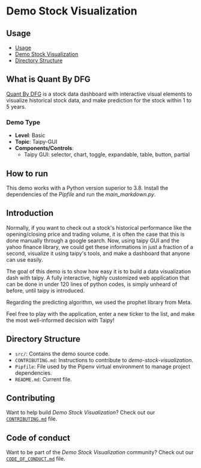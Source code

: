 # Demo Stock Visualization

## Usage
- [Usage](#usage)
- [Demo Stock Visualization](#what-is-quant-by-dfg)
- [Directory Structure](#directory-structure)

## What is Quant By DFG

[Quant By DFG](https://github.com/AnkushGanjre/quant-by-dfg) is a stock data dashboard with interactive visual elements to visualize historical stock data, and make prediction for the stock within 1 to 5 years.

### Demo Type
- **Level**: Basic
- **Topic**: Taipy-GUI
- **Components/Controls**: 
  - Taipy GUI: selector, chart, toggle, expandable, table, button, partial

## How to run

This demo works with a Python version superior to 3.8. Install the dependencies of the *Pipfile* and run the *main_markdown.py*.

## Introduction
Normally, if you want to check out a stock's historical performance like the opening/closing price and trading volume, it is often the case that this is done manually through a google search. Now, using taipy GUI and the yahoo finance library, we could get these informations in just a fraction of a second, visualize it using taipy's tools, and make a dashboard that anyone can use easily. 

The goal of this demo is to show how easy it is to build a data visualization dash with taipy. A fully interactive, highly customized web application that can be done in under 120 lines of python codes, is simply unheard of before, until taipy is introduced. 

Regarding the predicting algorithm, we used the prophet library from Meta.

Feel free to play with the application, enter a new ticker to the list, and make the most well-informed decision with Taipy! 


## Directory Structure


- `src/`: Contains the demo source code.
- `CONTRIBUTING.md`: Instructions to contribute to _demo-stock-visualization_.
- `Pipfile`: File used by the Pipenv virtual environment to manage project dependencies.
- `README.md`: Current file.

## Contributing

Want to help build _Demo Stock Visualization_? Check out our [`CONTRIBUTING.md`](CONTRIBUTING.md) file.

## Code of conduct

Want to be part of the _Demo Stock Visualization_ community? Check out our [`CODE_OF_CONDUCT.md`](CODE_OF_CONDUCT.md) file.
